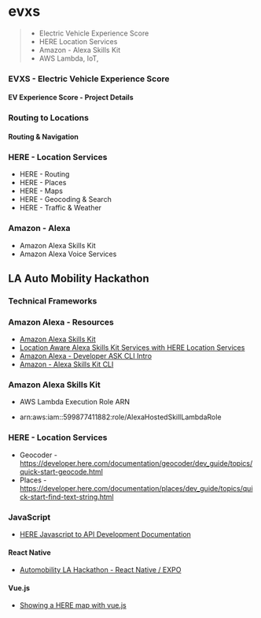 # evxs
> - Electric Vehicle Experience Score
> - HERE Location Services
> - Amazon - Alexa Skills Kit
> - AWS Lambda, IoT, 

### EVXS - Electric Vehicle Experience Score

#### EV Experience Score - Project Details 


### Routing to Locations

#### Routing & Navigation 

### HERE - Location Services

* HERE - Routing 
* HERE - Places
* HERE - Maps
* HERE - Geocoding & Search
* HERE - Traffic & Weather

### Amazon - Alexa

* Amazon Alexa Skills Kit
* Amazon Alexa Voice Services

## LA Auto Mobility Hackathon 

### Technical Frameworks

### Amazon Alexa - Resources
* [Amazon Alexa Skills Kit](https://developer.amazon.com/en-US/alexa/alexa-skills-kit)
* [Location Aware Alexa Skills Kit Services with HERE Location Services](http://tutorials.saas.awsmarketplace.here.com/tutorial/09-location-aware_alexa_skills#0)
* [Amazon Alexa - Developer ASK CLI Intro](https://developer.amazon.com/docs/smapi/ask-cli-intro.html) 
* [Amazon - Alexa Skills Kit CLI](https://developer.amazon.com/docs/smapi/quick-start-alexa-skills-kit-command-line-interface.html)

### Amazon Alexa Skills Kit 
* AWS Lambda Execution Role ARN
- arn:aws:iam::599877411882:role/AlexaHostedSkillLambdaRole

### HERE - Location Services 
* Geocoder - https://developer.here.com/documentation/geocoder/dev_guide/topics/quick-start-geocode.html
* Places - https://developer.here.com/documentation/places/dev_guide/topics/quick-start-find-text-string.html

### JavaScript 
* [HERE Javascript to API Development Documentation](https://developer.here.com/develop/javascript-api) 

#### React Native 
* [Automobility LA Hackathon - React Native / EXPO](https://github.com/DarrenRF/automobility-hackathon)

#### Vue.js
 * [Showing a HERE map with vue.js](https://developer.here.com/blog/showing-a-here-map-with-the-vue.js-javascript-framework)
 
